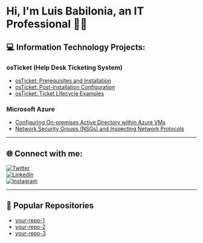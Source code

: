# Hi, I'm Luis Babilonia, an IT Professional 👨‍💻  

## 💻 Information Technology Projects:

### osTicket (Help Desk Ticketing System)
- [osTicket: Prerequisites and Installation](#)
- [osTicket: Post-Installation Configuration](#)
- [osTicket: Ticket Lifecycle Examples](#)

### Microsoft Azure
- [Configuring On-premises Active Directory within Azure VMs](#)
- [Network Security Groups (NSGs) and Inspecting Network Protocols](#)

---

## 🌐 Connect with me:
[![Twitter](https://img.shields.io/badge/Twitter-1DA1F2?style=for-the-badge&logo=twitter&logoColor=white)](https://twitter.com/yourhandle)  
[![LinkedIn](https://img.shields.io/badge/LinkedIn-0A66C2?style=for-the-badge&logo=linkedin&logoColor=white)](https://linkedin.com/in/yourhandle)  
[![Instagram](https://img.shields.io/badge/Instagram-E4405F?style=for-the-badge&logo=instagram&logoColor=white)](https://instagram.com/yourhandle)  

---

## 📂 Popular Repositories
- [your-repo-1](#)  
- [your-repo-2](#)  
- [your-repo-3](#)  
